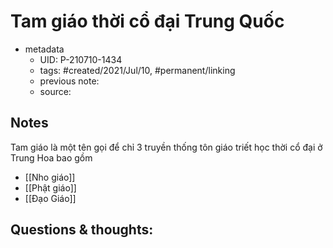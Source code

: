 # Tam giáo thời cổ đại Trung Quốc

- metadata
	- UID: P-210710-1434
	- tags: #created/2021/Jul/10, #permanent/linking
	- previous note: 
	- source: 

## Notes
Tam giáo là một tên gọi để chỉ 3 truyền thống tôn giáo triết học thời cổ đại ở Trung Hoa bao gồm 
- [[Nho giáo]]
- [[Phật giáo]]
- [[Đạo Giáo]]

## Questions & thoughts:

